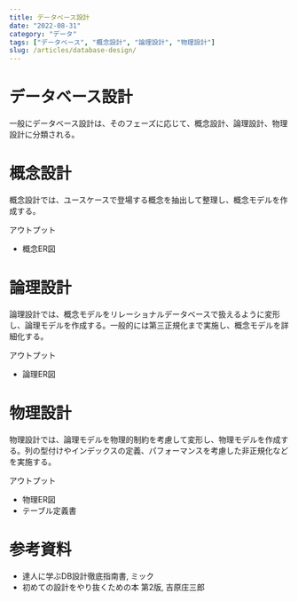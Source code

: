 ```yaml
---
title: データベース設計
date: "2022-08-31"
category: "データ"
tags: ["データベース", "概念設計", "論理設計", "物理設計"]
slug: /articles/database-design/
---
```


# データベース設計
一般にデータベース設計は、そのフェーズに応じて、概念設計、論理設計、物理設計に分類される。


# 概念設計
概念設計では、ユースケースで登場する概念を抽出して整理し、概念モデルを作成する。

アウトプット
+ 概念ER図


# 論理設計
論理設計では、概念モデルをリレーショナルデータベースで扱えるように変形し、論理モデルを作成する。一般的には第三正規化まで実施し、概念モデルを詳細化する。

アウトプット
+ 論理ER図


# 物理設計
物理設計では、論理モデルを物理的制約を考慮して変形し、物理モデルを作成する。列の型付けやインデックスの定義、パフォーマンスを考慮した非正規化などを実施する。

アウトプット
+ 物理ER図
+ テーブル定義書


# 参考資料
- 達人に学ぶDB設計徹底指南書, ミック
- 初めての設計をやり抜くための本 第2版, 吉原庄三郎